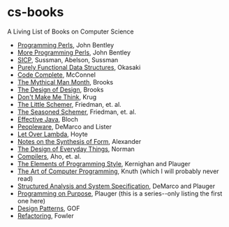 # cs-books
A Living List of Books on Computer Science

 - [Programming Perls](http://www.amazon.com/Programming-Pearls-2nd-Jon-Bentley/dp/0201657880/ref=sr_1_1?ie=UTF8&qid=1460571834&sr=8-1&keywords=programming+perls), John Bentley
 - [More Programming Perls](http://www.amazon.com/More-Programming-Pearls-Confessions-Coder/dp/0201118890/ref=pd_sim_14_2?ie=UTF8&dpID=51CqY6KgUNL&dpSrc=sims&preST=_AC_UL160_SR108%2C160_&refRID=15RSR83ZHADTG25PMMW0), John Bentley
 - [SICP](http://www.amazon.com/Structure-Interpretation-Computer-Programs-Engineering/dp/0262510871/ref=sr_1_1?ie=UTF8&qid=1460571909&sr=8-1&keywords=sicp), Sussman, Abelson, Sussman
 - [Purely Functional Data Structures](http://www.amazon.com/Purely-Functional-Structures-Chris-Okasaki/dp/0521663504/ref=pd_sim_14_5?ie=UTF8&dpID=41XlPaC%2BZqL&dpSrc=sims&preST=_AC_UL160_SR105%2C160_&refRID=1EAV5RCY7SA6TW50Q558), Okasaki
 - [Code Complete](http://www.amazon.com/Code-Complete-Practical-Handbook-Construction/dp/0735619670/ref=sr_1_6?ie=UTF8&qid=1460571909&sr=8-6&keywords=sicp), McConnel
 - [The Mythical Man Month](http://www.amazon.com/The-Mythical-Man-Month-Engineering-Anniversary/dp/0201835959/ref=pd_sim_14_5?ie=UTF8&dpID=51XnDL5KC%2BL&dpSrc=sims&preST=_AC_UL160_SR108%2C160_&refRID=0GCY0WG4R2T3KAHF03BA), Brooks
 - [The Design of Design](http://www.amazon.com/The-Design-Essays-Computer-Scientist/dp/0201362988/ref=pd_sim_14_28?ie=UTF8&dpID=51jFGWmLLHL&dpSrc=sims&preST=_AC_UL160_SR106%2C160_&refRID=00N6B40SYX1M55NJD5N8), Brooks
 - [Don't Make Me Think](http://www.amazon.com/Dont-Make-Think-Revisited-Usability/dp/0321965515/ref=sr_1_1?s=books&ie=UTF8&qid=1460572124&sr=1-1&keywords=Don%27t+Make+me+Think), Krug
 - [The Little Schemer](http://www.amazon.com/The-Little-Schemer-4th-Edition/dp/0262560992/ref=pd_sim_14_3?ie=UTF8&dpID=41vFTwjzvbL&dpSrc=sims&preST=_AC_UL160_SR119%2C160_&refRID=00GHCJEVPANTHQ8D2T12), Friedman, et. al.
 - [The Seasoned Schemer](http://www.amazon.com/The-Seasoned-Schemer-MIT-Press/dp/026256100X/ref=pd_sim_14_88?ie=UTF8&dpID=51GLbRPvKWL&dpSrc=sims&preST=_AC_UL160_SR123%2C160_&refRID=01EM00N6Y1ZN4KCEWQMS), Friedman, et. al.
 - [Effective Java](http://www.amazon.com/Effective-Java-Edition-Joshua-Bloch/dp/0321356683/ref=pd_sim_14_34?ie=UTF8&dpID=51%2BQT0CAoEL&dpSrc=sims&preST=_AC_UL160_SR124%2C160_&refRID=00N6B40SYX1M55NJD5N8), Bloch
 - [Peopleware](http://www.amazon.com/Peopleware-Productive-Projects-Teams-Edition/dp/0321934113/ref=pd_sim_14_6?ie=UTF8&dpID=51ppX3F3ScL&dpSrc=sims&preST=_AC_UL160_SR110%2C160_&refRID=0GCY0WG4R2T3KAHF03BA), DeMarco and Lister
 - [Let Over Lambda](http://www.amazon.com/Let-Over-Lambda-Doug-Hoyte/dp/1435712757/ref=pd_sim_14_14?ie=UTF8&dpID=41rpu2m9vkL&dpSrc=sims&preST=_AC_UL160_SR107%2C160_&refRID=01EM00N6Y1ZN4KCEWQMS), Hoyte
 - [Notes on the Synthesis of Form](http://www.amazon.com/Notes-Synthesis-Form-Harvard-Paperbacks/dp/0674627512/ref=pd_sim_14_8?ie=UTF8&dpID=41PO1bThFJL&dpSrc=sims&preST=_AC_UL160_SR97%2C160_&refRID=1YDC3GWZMH89WCNBK58T), Alexander
 - [The Design of Everyday Things](http://www.amazon.com/The-Design-Everyday-Things-Expanded/dp/0465050654/ref=pd_sim_14_9?ie=UTF8&dpID=417eQ5d7FiL&dpSrc=sims&preST=_AC_UL160_SR104%2C160_&refRID=1YDC3GWZMH89WCNBK58T), Norman
 - [Compilers](http://www.amazon.com/Compilers-Principles-Techniques-Alfred-Aho/dp/0201100886/ref=pd_sim_14_27?ie=UTF8&dpID=51FWXX9KWVL&dpSrc=sims&preST=_AC_UL160_SR124%2C160_&refRID=01EM00N6Y1ZN4KCEWQMS), Aho, et. al.
 - [The Elements of Programming Style](http://www.amazon.com/The-Elements-Programming-Style-Edition/dp/0070342075/ref=pd_sim_14_70?ie=UTF8&dpID=41VJV7S2JDL&dpSrc=sims&preST=_AC_UL160_SR105%2C160_&refRID=01EM00N6Y1ZN4KCEWQMS), Kernighan and Plauger
 - [The Art of Computer Programming](http://www.amazon.com/Computer-Programming-Volumes-1-4A-Boxed/dp/0321751043/ref=pd_sim_14_71?ie=UTF8&dpID=41gCSRxxVeL&dpSrc=sims&preST=_AC_UL160_SR160%2C160_&refRID=01EM00N6Y1ZN4KCEWQMS), Knuth (which I will probably never read)
 - [Structured Analysis and System Specification](http://www.amazon.com/Structured-Analysis-System-Specification-DeMarco/dp/0138543801/ref=sr_1_3?s=books&ie=UTF8&qid=1460572877&sr=1-3), DeMarco and Plauger
 - [Programming on Purpose](http://www.amazon.com/Programming-Purpose-Essays-Software-Design/dp/0137213743/ref=sr_1_5?s=books&ie=UTF8&qid=1460572877&sr=1-5), Plauger (this is a series--only listing the first one here)
 - [Design Patterns](http://www.amazon.com/Design-Patterns-Elements-Reusable-Object-Oriented/dp/0201633612/ref=sr_1_1?s=books&ie=UTF8&qid=1460572429&sr=1-1&keywords=Design+Patterns), GOF
 - [Refactoring](http://www.amazon.com/Refactoring-Improving-Design-Existing-Code/dp/0201485672/ref=pd_sim_14_37?ie=UTF8&dpID=512-aYxS4ML&dpSrc=sims&preST=_AC_UL160_SR127%2C160_&refRID=1YDC3GWZMH89WCNBK58T), Fowler
